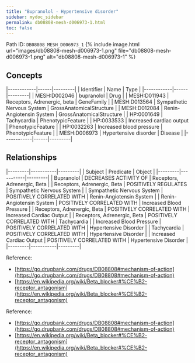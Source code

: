 ```yaml
---
title: "Bupranolol - Hypertensive disorder"
sidebar: mydoc_sidebar
permalink: db08808-mesh-d006973-1.html
toc: false 
---
```



Path ID: `DB08808_MESH_D006973_1`
{% include image.html url="images/db08808-mesh-d006973-1.png" file="db08808-mesh-d006973-1.png" alt="db08808-mesh-d006973-1" %}

## Concepts

|------------|------|---------|
| Identifier | Name | Type    |
|------------|------|---------|
| MESH:D002046 | bupranolol | Drug |
| MESH:D011943 | Receptors, Adrenergic, beta | GeneFamily |
| MESH:D013564 | Sympathetic Nervous System | GrossAnatomicalStructure |
| MESH:D012084 | Renin-Angiotensin System | GrossAnatomicalStructure |
| HP:0001649 | Tachycardia | PhenotypicFeature |
| HP:0033533 | Increased cardiac output | PhenotypicFeature |
| HP:0032263 | Increased blood pressure | PhenotypicFeature |
| MESH:D006973 | Hypertensive disorder | Disease |
|------------|------|---------|

## Relationships

|---------|-----------|---------|
| Subject | Predicate | Object  |
|---------|-----------|---------|
| Bupranolol | DECREASES ACTIVITY OF | Receptors, Adrenergic, Beta |
| Receptors, Adrenergic, Beta | POSITIVELY REGULATES | Sympathetic Nervous System |
| Sympathetic Nervous System | POSITIVELY CORRELATED WITH | Renin-Angiotensin System |
| Renin-Angiotensin System | POSITIVELY CORRELATED WITH | Increased Blood Pressure |
| Receptors, Adrenergic, Beta | POSITIVELY CORRELATED WITH | Increased Cardiac Output |
| Receptors, Adrenergic, Beta | POSITIVELY CORRELATED WITH | Tachycardia |
| Increased Blood Pressure | POSITIVELY CORRELATED WITH | Hypertensive Disorder |
| Tachycardia | POSITIVELY CORRELATED WITH | Hypertensive Disorder |
| Increased Cardiac Output | POSITIVELY CORRELATED WITH | Hypertensive Disorder |
|---------|-----------|---------|

Reference: 
  - [https://go.drugbank.com/drugs/DB08808#mechanism-of-action](https://go.drugbank.com/drugs/DB08808#mechanism-of-action)
  - [https://en.wikipedia.org/wiki/Beta_blocker#%CE%B2-receptor_antagonism](https://en.wikipedia.org/wiki/Beta_blocker#%CE%B2-receptor_antagonism)

Reference: 
  - [https://go.drugbank.com/drugs/DB08808#mechanism-of-action](https://go.drugbank.com/drugs/DB08808#mechanism-of-action)
  - [https://en.wikipedia.org/wiki/Beta_blocker#%CE%B2-receptor_antagonism](https://en.wikipedia.org/wiki/Beta_blocker#%CE%B2-receptor_antagonism)
